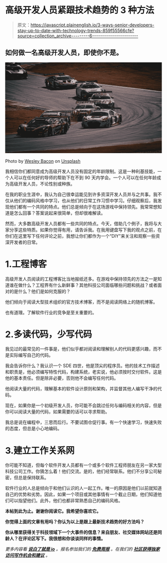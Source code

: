 # 高级开发人员紧跟技术趋势的 3 种方法

> 原文：<https://javascript.plainenglish.io/3-ways-senior-developers-stay-up-to-date-with-technology-trends-859f55566cfe?source=collection_archive---------6----------------------->

## 如何做一名高级开发人员，即使你不是。

![](img/a94ac04b2f3e64ede2fd7eaf26d715fe.png)

Photo by [Wesley Bacon](https://unsplash.com/@baconphotography?utm_source=unsplash&utm_medium=referral&utm_content=creditCopyText) on [Unsplash](https://unsplash.com/s/photos/first?utm_source=unsplash&utm_medium=referral&utm_content=creditCopyText)

我相信你们都同意成为高级开发人员没有固定的年龄限制。这是一种利基技能，一个人可以在任何好的导师的帮助下在不到 90 天内学会。一个人可以在任何年龄成为高级开发人员，不论性别或种族。

在我的职业生涯中，我认为自己很幸运能见到许多资深开发人员并与之共事。我不仅从他们的编码风格中学习，也从他们的日常工作习惯中学习。仔细观察后，我发现他们都有一个共同的特点。他们总是倾向于在这场游戏中保持领先。我常常想知道是怎么回事？答案说起来很简单，但却很难解读。

然而，大多数高级开发人员都有一些共同的特点。今天，借助几个例子，我将与大家分享这些特质。如果你觉得有用，请告诉我。在我用键盘写下我的观点之前，在你们在这里写下任何评论之前，我想让你们都作为一个“DIY”来关注和观察一些资深开发者的日常。

# 1.工程博客

高级开发人员阅读的工程博客比当地报纸还多。在游戏中保持领先的方法之一是知道谁在做什么？工程界有什么新鲜事？其他科技公司面临哪些问题和挑战？或者面对的是什么？他们是如何克服的？

他们倾向于阅读大型技术组织的官方技术博客，而不是阅读网络上的随机博客。

也有道理。了解软件行业的竞争是至关重要的。

# 2.多读代码，少写代码

我见过的最常见的一件事是，他们似乎都对阅读和理解别人的代码更感兴趣，而不是实际编写自己的代码。

我会告诉你什么？我认识一个 SDE 四世，他是顶尖的程序员。他的技术工作描述和职责是，他必须编写特性代码，构建系统，老实说，他必须按时交付软件。这是他的基本责任。但是除非必要，否则他不会编写任何代码。

他阅读大量的代码，理解基本的软件设计原则和架构，并监督其他人编写干净的代码。

现在，如果你是一个初级开发人员，你可能不会跳过任何与编码相关的内容，但是你可以阅读大量的代码，如果需要的话可以寻求帮助。

我总是说在编程中，三思而后行。不要试图仓促行事。有一个快速学习，快速失败的态度，但总是小心地编码。

# 3.建立工作关系网

你可能不知道，但每个软件开发人员都有一个或多个软件工程师朋友在另一家大型科技公司工作。你猜怎么着！他们交流。是的，他们经常联系。他们不分享公司秘密，但总是保持联系。

软件行业的人总是倾向于和他们认识的人一起工作。唯一的原因是他们以前就知道自己的优势和劣势。因此，如果一个项目或其他事情有一个截止日期，他们知道他们可以指望他们。此外，他们也都非常熟悉自己的编码风格。

**本帖到此为止。谢谢你阅读它。我希望你喜欢它。**

**你觉得上面的文章有用吗？你认为以上是跟上最新技术趋势的好方法吗？**

**你从哪里获得关于科技领域下一个大事件的信息？来自朋友、社交媒体网站还是同龄人？在评论区写下。我很想和你谈谈同样的事情。**

*更多内容看* [***说白了就是 io***](http://plainenglish.io/) *。报名参加我们的* [***免费周报***](http://newsletter.plainenglish.io/) *。在我们的* [***社区获得独家访问写作机会和建议***](https://discord.gg/GtDtUAvyhW) *。*